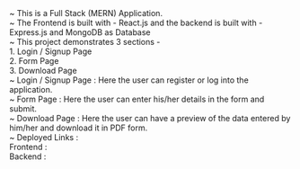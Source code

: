 <div>
~ This is a Full Stack (MERN) Application.<br/>
~ The Frontend is built with - React.js and the backend is built with - Express.js and MongoDB as Database<br/>
~ This project demonstrates 3 sections - <br/>
  1. Login / Signup Page<br/>
  2. Form Page<br/>
  3. Download Page<br/>
~ Login / Signup Page : Here the user can register or log into the application.<br/>
~ Form Page : Here the user can enter his/her details in the form and submit.<br/>
~ Download Page : Here the user can have a preview of the data entered by him/her and download it in PDF form.<br/>
~ Deployed Links : <br/>
  Frontend :<br/>
  Backend :<br/>
</div>
